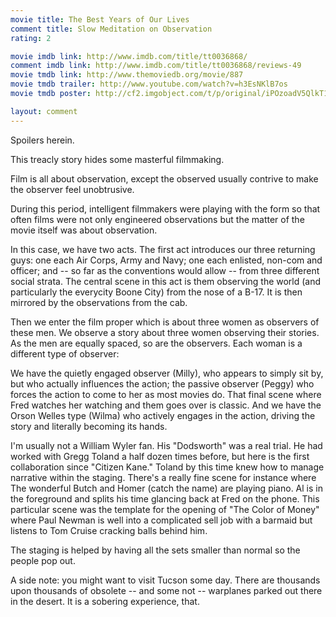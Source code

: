 ```yaml
---
movie title: The Best Years of Our Lives
comment title: Slow Meditation on Observation
rating: 2

movie imdb link: http://www.imdb.com/title/tt0036868/
comment imdb link: http://www.imdb.com/title/tt0036868/reviews-49
movie tmdb link: http://www.themoviedb.org/movie/887
movie tmdb trailer: http://www.youtube.com/watch?v=h3EsNKlB7os
movie tmdb poster: http://cf2.imgobject.com/t/p/original/iPOzoadV5QlkT1LibDhlidSQYkM.jpg

layout: comment
---
```


Spoilers herein.

This treacly story hides some masterful filmmaking.

Film is all about observation, except the observed usually contrive to make the observer  feel unobtrusive.

During this period, intelligent filmmakers were playing with the form so that often films  were not only engineered observations but the matter of the movie itself was about  observation.

In this case, we have two acts. The first act introduces our three returning guys: one each  Air Corps, Army and Navy; one each enlisted, non-com and officer; and -- so far as the  conventions would allow -- from three different social strata. The central scene in this  act is them observing the world (and particularly the everycity Boone City) from the nose  of a B-17. It is then mirrored by the observations from the cab.

Then we enter the film proper which is about three women as observers of these men. We  observe a story about three women observing their stories. As the men are equally  spaced, so are the observers. Each woman is a different type of observer:

We have the quietly engaged observer (Milly), who appears to simply sit by, but who  actually influences the action; the passive observer (Peggy) who forces the action to come  to her as most movies do. That final scene where Fred watches her watching and them  goes over is classic. And we have the Orson Welles type (Wilma) who actively engages in  the action, driving the story and literally becoming its hands.

I'm usually not a William Wyler fan. His "Dodsworth" was a real trial. He had worked with  Gregg Toland a half dozen times before, but here is the first collaboration since "Citizen  Kane." Toland by this time knew how to manage narrative within the staging. There's a  really fine scene for instance where The wonderful Butch and Homer (catch the name) are  playing piano. Al is in the foreground and splits his time glancing back at Fred on the  phone. This particular scene was the template for the opening of "The Color of Money"  where Paul Newman is well into a complicated sell job with a barmaid but listens to Tom  Cruise cracking balls behind him.

The staging is helped by having all the sets smaller than normal so the people pop out.

A side note: you might want to visit Tucson some day. There are thousands upon  thousands of obsolete -- and some not -- warplanes parked out there in the desert. It is  a sobering experience, that.